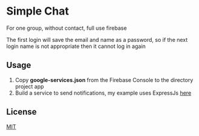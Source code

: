 # Simple Chat

For one group, without contact, full use firebase

The first login will save the email and name as a password, so if the next login name is not appropriate then it cannot log in again

## Usage
1. Copy **google-services.json** from the Firebase Console to the directory project app
2. Build a service to send notifications, my example uses ExpressJs [here](https://gist.github.com/masrahman/a5206fb986d9ed975dedab218495d830)

## License
[MIT](https://choosealicense.com/licenses/mit/)